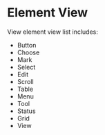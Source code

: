 # Element View

View element view list includes:

- Button
- Choose
- Mark
- Select
- Edit
- Scroll
- Table
- Menu
- Tool
- Status
- Grid
- View